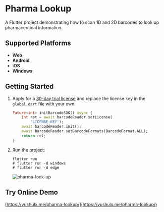 # Pharma Lookup

A Flutter project demonstrating how to scan 1D and 2D barcodes to look up pharmaceutical information.

## Supported Platforms
- **Web**
- **Android**
- **iOS**
- **Windows**

## Getting Started
1. Apply for a [30-day trial license](https://www.dynamsoft.com/customer/license/trialLicense/?product=dbr) and replace the license key in the `global.dart` file with your own:

    ```dart
    Future<int> initBarcodeSDK() async {
        int ret = await barcodeReader.setLicense(
            'LICENSE-KEY');
        await barcodeReader.init();
        await barcodeReader.setBarcodeFormats(BarcodeFormat.ALL);
        return ret;
    }
    ```

2. Run the project:

    ```
    flutter run
    # flutter run -d windows
    # flutter run -d edge
    ```
    ![pharma-look-up](https://github.com/yushulx/pharma-lookup/assets/2202306/c12bcbf0-cf88-4b8b-b97c-94bd1bd56d66)

## Try Online Demo
[https://yushulx.me/pharma-lookup/](https://yushulx.me/pharma-lookup/)

